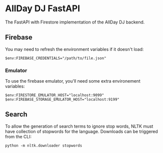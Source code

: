 # AllDay DJ FastAPI

The FastAPI with Firestore implementation of the AllDay DJ backend.

## Firebase

You may need to refresh the environment variables if it doesn't load:

    $env:FIREBASE_CREDENTIALS="/path/to/file.json"

### Emulator

To use the firebase emulator, you'll need some extra environement variables:

    $env:FIRESTORE_EMULATOR_HOST="localhost:9099"
    $env:FIREBASE_STORAGE_EMULATOR_HOST="localhost:9199"

## Search

To allow the generation of search terms to ignore stop words, NLTK must have collection of stopwords for the language. Downloads can be triggered from the CLI:

    python -m nltk.downloader stopwords